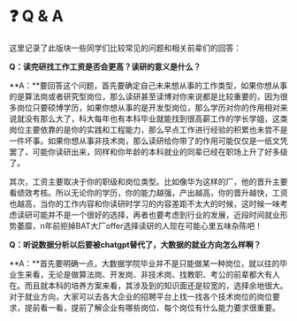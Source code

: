 # ❓ Q & A

这里记录了此版块一些同学们比较常见的问题和相关前辈们的回答：

**Q：读完研找工作工资是否会更高？读研的意义是什么？**

**A：**要回答这个问题，首先要确定自己未来想从事的工作类型，如果你想从事的是算法岗或者研究型岗位，那么读研甚至读博对你来说都是比较重要的，因为很多岗位只要硕博学历，如果你想从事的是开发型岗位，那么学历对你的作用相对来说就没有那么大了，科大每年也有本科毕业就能找到很高薪工作的学长学姐，这类岗位主要依靠的是你的实践和工程能力，那么早点工作进行经验的积累也未尝不是一件坏事。如果你想从事非技术岗，那么读研给你带了的作用可能仅仅是一纸文凭罢了，可能你读研出来，同样和你年龄的本科就业的同辈已经在职场上升了好多级了。

其次，工资主要取决于你的职级和岗位类型。比如像华为这样的厂，他的晋升主要看绩效考核。所以无论你的学历，你的能力越强，产出越高，你的晋升越快，工资也越高，当你的工作内容和你读研时学习的内容差距不太大的时候，这时候一味考虑读研可能并不是一个很好的选择，再者也要考虑到行业的发展，近段时间就业形势萎靡，n年前拒掉BAT大厂offer选择读研的人现在可能心里五味杂陈吧！

**Q：听说数据分析以后要被chatgpt替代了，大数据的就业方向怎么样啊？**

**A：**首先要明确一点，大数据学院毕业并不是只能做某一种岗位，就以往的毕业生来看，无论是做算法岗、开发岗、非技术岗、找教职、考公的前辈都大有人在。而且就本科的培养方案来看，其涉及到的知识面还是较宽的，选择余地很大。对于就业方向，大家可以去各大企业的招聘平台上找一找各个技术岗位的岗位要求，提前看一看，提前了解企业有哪些岗位、每个岗位有什么能力要求很重要。

